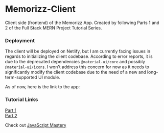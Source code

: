 # Memorizz-Client
Client side (frontend) of the Memorizz App. Created by following Parts 1 and 2 of the Full Stack MERN Project Tutorial Series.  

### Deployment
The client will be deployed on Netlify, but I am currently facing issues in regards to initializing the client codebase. According to error reports, it is due to the deprecated dependencies `@material-ui/core` and possibly `@material-ui/icons`. I won't address this concern for now as it needs to significantly modify the client codebase due to the need of a new and long-term-supported UI module.

As of now, here is the link to the app: 

### Tutorial Links
[Part 1](https://www.youtube.com/watch?v=ngc9gnGgUdA)  
[Part 2](https://www.youtube.com/watch?v=aibtHnbeuio)
  
Check out [JavaScript Mastery](https://www.youtube.com/@javascriptmastery)

